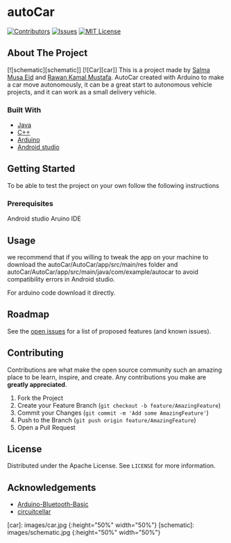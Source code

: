 # autoCar

<!--
*** Thanks for checking out the Best-README-Template. If you have a suggestion
*** that would make this better, please fork the repo and create a pull request
*** or simply open an issue with the tag "enhancement".
*** Thanks again! Now go create something AMAZING! :D
-->



<!-- PROJECT SHIELDS -->
<!--
*** I'm using markdown "reference style" links for readability.
*** Reference links are enclosed in brackets [ ] instead of parentheses ( ).
*** See the bottom of this document for the declaration of the reference variables
*** for contributors-url, forks-url, etc. This is an optional, concise syntax you may use.
*** https://www.markdownguide.org/basic-syntax/#reference-style-links
-->
[![Contributors][contributors-shield]][contributors-url]
[![Issues][issues-shield]][issues-url]
[![MIT License][license-shield]][license-url]

<!-- ABOUT THE PROJECT -->
## About The Project

[![schematic][schematic]]
[![Car][car]]
This is a project made by [Salma Musa Eid](https://github.com/slamamusa) and [Rawan Kamal Mustafa](https://github.com/0Rawan).
AutoCar created with Arduino to make a car move autonomously, it can be a great start to autonomous vehicle projects, and it can work as a small delivery vehicle.

### Built With
* [Java](https://java.com)
* [C++](https://cplusplus.com)
* [Arduino](https://arduino.cc)
* [Android studio](https://developer.android.com/studio)



<!-- GETTING STARTED -->
## Getting Started
To be able to test the project on your own follow the following instructions

### Prerequisites
Android studio
Aruino IDE

## Usage

we recommend that if you willing to tweak the app on your machine to download the autoCar/AutoCar/app/src/main/res folder and autoCar/AutoCar/app/src/main/java/com/example/autocar to avoid compatibility errors in Android studio.

For arduino code download it directly.


<!-- ROADMAP -->
## Roadmap

See the [open issues](https://github.com/othneildrew/Best-README-Template/issues) for a list of proposed features (and known issues).



<!-- CONTRIBUTING -->
## Contributing

Contributions are what make the open source community such an amazing place to be learn, inspire, and create. Any contributions you make are **greatly appreciated**.

1. Fork the Project
2. Create your Feature Branch (`git checkout -b feature/AmazingFeature`)
3. Commit your Changes (`git commit -m 'Add some AmazingFeature'`)
4. Push to the Branch (`git push origin feature/AmazingFeature`)
5. Open a Pull Request



<!-- LICENSE -->
## License

Distributed under the  Apache License. See `LICENSE` for more information.



<!-- ACKNOWLEDGEMENTS -->
## Acknowledgements
* [Arduino-Bluetooth-Basic](https://github.com/Mayoogh/Arduino-Bluetooth-Basic)
* [circuitcellar](https://circuitcellar.com/cc-blog/gps-guides-robotic-car-2/)





<!-- MARKDOWN LINKS & IMAGES -->
<!-- https://www.markdownguide.org/basic-syntax/#reference-style-links -->
[contributors-shield]: https://img.shields.io/github/contributors/0Rawan/autoCar.svg?style=for-the-badge
[contributors-url]: https://github.com/0Rawan/autoCar/graphs/contributors
[forks-shield]: https://img.shields.io/github/forks/othneildrew/Best-README-Template.svg?style=for-the-badge
[stars-shield]: https://img.shields.io/github/stars/othneildrew/Best-README-Template.svg?style=for-the-badge
[stars-url]: https://github.com/othneildrew/Best-README-Template/stargazers
[issues-shield]: https://img.shields.io/github/issues/0Rawan/autoCar.svg?style=for-the-badge
[issues-url]: https://github.com/othneildrew/Best-README-Template/issues
[license-shield]: https://img.shields.io/github/license/0Rawan/autoCar.svg?style=for-the-badge
[license-url]: https://github.com/0Rawan/autoCar/LICENSE.txt
[car]: images/car.jpg {:height="50%" width="50%"}
[schematic]: images/schematic.jpg {:height="50%" width="50%"}

